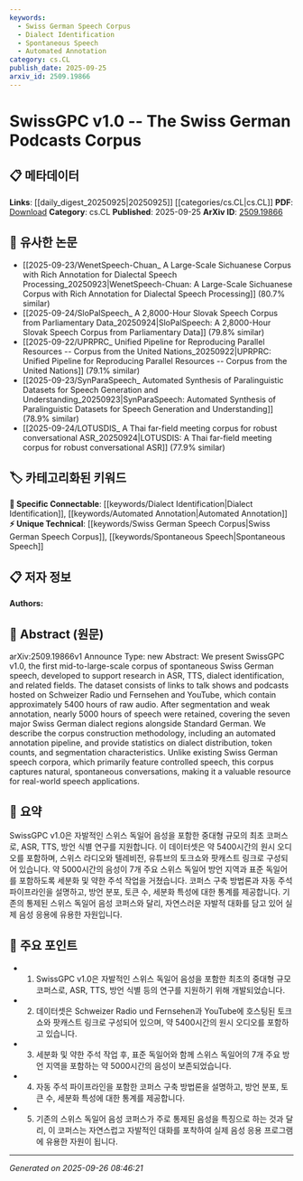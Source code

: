```yaml
---
keywords:
  - Swiss German Speech Corpus
  - Dialect Identification
  - Spontaneous Speech
  - Automated Annotation
category: cs.CL
publish_date: 2025-09-25
arxiv_id: 2509.19866
---
```


<!-- KEYWORD_LINKING_METADATA:
{
  "processed_timestamp": "2025-09-26T08:46:21.361580",
  "vocabulary_version": "1.0",
  "selected_keywords": [
    "Swiss German Speech Corpus",
    "Dialect Identification",
    "Spontaneous Speech",
    "Automated Annotation"
  ],
  "rejected_keywords": [],
  "similarity_scores": {
    "Swiss German Speech Corpus": 0.78,
    "Dialect Identification": 0.7,
    "Spontaneous Speech": 0.77,
    "Automated Annotation": 0.72
  },
  "extraction_method": "AI_prompt_based",
  "budget_applied": true,
  "candidates_json": {
    "candidates": [
      {
        "surface": "Swiss German speech",
        "canonical": "Swiss German Speech Corpus",
        "aliases": [
          "Swiss German Audio",
          "Swiss German Dataset"
        ],
        "category": "unique_technical",
        "rationale": "This corpus is a unique resource for studying spontaneous Swiss German speech, which is crucial for dialect research and ASR development.",
        "novelty_score": 0.85,
        "connectivity_score": 0.65,
        "specificity_score": 0.88,
        "link_intent_score": 0.78
      },
      {
        "surface": "dialect identification",
        "canonical": "Dialect Identification",
        "aliases": [
          "Dialect Recognition",
          "Dialect Detection"
        ],
        "category": "specific_connectable",
        "rationale": "Dialect identification is a specific task that benefits from the corpus, linking it to broader language processing research.",
        "novelty_score": 0.55,
        "connectivity_score": 0.72,
        "specificity_score": 0.8,
        "link_intent_score": 0.7
      },
      {
        "surface": "spontaneous conversations",
        "canonical": "Spontaneous Speech",
        "aliases": [
          "Natural Conversations",
          "Unscripted Speech"
        ],
        "category": "unique_technical",
        "rationale": "Capturing spontaneous speech is essential for real-world applications, differentiating this corpus from others.",
        "novelty_score": 0.75,
        "connectivity_score": 0.6,
        "specificity_score": 0.82,
        "link_intent_score": 0.77
      },
      {
        "surface": "automated annotation pipeline",
        "canonical": "Automated Annotation",
        "aliases": [
          "Annotation Pipeline",
          "Automatic Labeling"
        ],
        "category": "specific_connectable",
        "rationale": "Automated annotation is a key process in corpus creation, relevant to machine learning and data processing.",
        "novelty_score": 0.65,
        "connectivity_score": 0.68,
        "specificity_score": 0.76,
        "link_intent_score": 0.72
      }
    ],
    "ban_list_suggestions": [
      "corpus construction methodology",
      "token counts",
      "segmentation characteristics"
    ]
  },
  "decisions": [
    {
      "candidate_surface": "Swiss German speech",
      "resolved_canonical": "Swiss German Speech Corpus",
      "decision": "linked",
      "scores": {
        "novelty": 0.85,
        "connectivity": 0.65,
        "specificity": 0.88,
        "link_intent": 0.78
      }
    },
    {
      "candidate_surface": "dialect identification",
      "resolved_canonical": "Dialect Identification",
      "decision": "linked",
      "scores": {
        "novelty": 0.55,
        "connectivity": 0.72,
        "specificity": 0.8,
        "link_intent": 0.7
      }
    },
    {
      "candidate_surface": "spontaneous conversations",
      "resolved_canonical": "Spontaneous Speech",
      "decision": "linked",
      "scores": {
        "novelty": 0.75,
        "connectivity": 0.6,
        "specificity": 0.82,
        "link_intent": 0.77
      }
    },
    {
      "candidate_surface": "automated annotation pipeline",
      "resolved_canonical": "Automated Annotation",
      "decision": "linked",
      "scores": {
        "novelty": 0.65,
        "connectivity": 0.68,
        "specificity": 0.76,
        "link_intent": 0.72
      }
    }
  ]
}
-->

# SwissGPC v1.0 -- The Swiss German Podcasts Corpus

## 📋 메타데이터

**Links**: [[daily_digest_20250925|20250925]] [[categories/cs.CL|cs.CL]]
**PDF**: [Download](https://arxiv.org/pdf/2509.19866.pdf)
**Category**: cs.CL
**Published**: 2025-09-25
**ArXiv ID**: [2509.19866](https://arxiv.org/abs/2509.19866)

## 🔗 유사한 논문
- [[2025-09-23/WenetSpeech-Chuan_ A Large-Scale Sichuanese Corpus with Rich Annotation for Dialectal Speech Processing_20250923|WenetSpeech-Chuan: A Large-Scale Sichuanese Corpus with Rich Annotation for Dialectal Speech Processing]] (80.7% similar)
- [[2025-09-24/SloPalSpeech_ A 2,8000-Hour Slovak Speech Corpus from Parliamentary Data_20250924|SloPalSpeech: A 2,8000-Hour Slovak Speech Corpus from Parliamentary Data]] (79.8% similar)
- [[2025-09-22/UPRPRC_ Unified Pipeline for Reproducing Parallel Resources -- Corpus from the United Nations_20250922|UPRPRC: Unified Pipeline for Reproducing Parallel Resources -- Corpus from the United Nations]] (79.1% similar)
- [[2025-09-23/SynParaSpeech_ Automated Synthesis of Paralinguistic Datasets for Speech Generation and Understanding_20250923|SynParaSpeech: Automated Synthesis of Paralinguistic Datasets for Speech Generation and Understanding]] (78.9% similar)
- [[2025-09-24/LOTUSDIS_ A Thai far-field meeting corpus for robust conversational ASR_20250924|LOTUSDIS: A Thai far-field meeting corpus for robust conversational ASR]] (77.9% similar)

## 🏷️ 카테고리화된 키워드
**🔗 Specific Connectable**: [[keywords/Dialect Identification|Dialect Identification]], [[keywords/Automated Annotation|Automated Annotation]]
**⚡ Unique Technical**: [[keywords/Swiss German Speech Corpus|Swiss German Speech Corpus]], [[keywords/Spontaneous Speech|Spontaneous Speech]]

## 📋 저자 정보

**Authors:** 

## 📄 Abstract (원문)

arXiv:2509.19866v1 Announce Type: new 
Abstract: We present SwissGPC v1.0, the first mid-to-large-scale corpus of spontaneous Swiss German speech, developed to support research in ASR, TTS, dialect identification, and related fields. The dataset consists of links to talk shows and podcasts hosted on Schweizer Radio und Fernsehen and YouTube, which contain approximately 5400 hours of raw audio. After segmentation and weak annotation, nearly 5000 hours of speech were retained, covering the seven major Swiss German dialect regions alongside Standard German. We describe the corpus construction methodology, including an automated annotation pipeline, and provide statistics on dialect distribution, token counts, and segmentation characteristics. Unlike existing Swiss German speech corpora, which primarily feature controlled speech, this corpus captures natural, spontaneous conversations, making it a valuable resource for real-world speech applications.

## 📝 요약

SwissGPC v1.0은 자발적인 스위스 독일어 음성을 포함한 중대형 규모의 최초 코퍼스로, ASR, TTS, 방언 식별 연구를 지원합니다. 이 데이터셋은 약 5400시간의 원시 오디오를 포함하며, 스위스 라디오와 텔레비전, 유튜브의 토크쇼와 팟캐스트 링크로 구성되어 있습니다. 약 5000시간의 음성이 7개 주요 스위스 독일어 방언 지역과 표준 독일어를 포함하도록 세분화 및 약한 주석 작업을 거쳤습니다. 코퍼스 구축 방법론과 자동 주석 파이프라인을 설명하고, 방언 분포, 토큰 수, 세분화 특성에 대한 통계를 제공합니다. 기존의 통제된 스위스 독일어 음성 코퍼스와 달리, 자연스러운 자발적 대화를 담고 있어 실제 음성 응용에 유용한 자원입니다.

## 🎯 주요 포인트

- 1. SwissGPC v1.0은 자발적인 스위스 독일어 음성을 포함한 최초의 중대형 규모 코퍼스로, ASR, TTS, 방언 식별 등의 연구를 지원하기 위해 개발되었습니다.
- 2. 데이터셋은 Schweizer Radio und Fernsehen과 YouTube에 호스팅된 토크쇼와 팟캐스트 링크로 구성되어 있으며, 약 5400시간의 원시 오디오를 포함하고 있습니다.
- 3. 세분화 및 약한 주석 작업 후, 표준 독일어와 함께 스위스 독일어의 7개 주요 방언 지역을 포함하는 약 5000시간의 음성이 보존되었습니다.
- 4. 자동 주석 파이프라인을 포함한 코퍼스 구축 방법론을 설명하고, 방언 분포, 토큰 수, 세분화 특성에 대한 통계를 제공합니다.
- 5. 기존의 스위스 독일어 음성 코퍼스가 주로 통제된 음성을 특징으로 하는 것과 달리, 이 코퍼스는 자연스럽고 자발적인 대화를 포착하여 실제 음성 응용 프로그램에 유용한 자원이 됩니다.


---

*Generated on 2025-09-26 08:46:21*